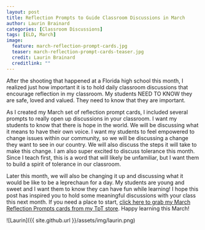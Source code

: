 ```yaml
---
layout: post
title: Reflection Prompts to Guide Classroom Discussions in March
author: Laurin Brainard
categories: [Classroom Discussions]
tags: [ELD, March]
image:
  feature: march-reflection-prompt-cards.jpg
  teaser: march-reflection-prompt-cards-teaser.jpg
  credit: Laurin Brainard
  creditlink: ""
---
```

After the shooting that happened at a Florida high school this month, I realized just how important it is to hold daily classroom discussions that encourage reflection in my classroom. My students NEED TO KNOW they are safe, loved and valued. They need to know that they are important. 

As I created my March set of reflection prompt cards, I included several prompts to really open up discussions in your classroom. I want my students to know that there is hope in the world. We will be discussing what it means to have their own voice. I want my students to feel empowered to change issues within our community, so we will be discussing a change they want to see in our country. We will also discuss the steps it will take to make this change. I am also super excited to discuss tolerance this month. Since I teach first, this is a word that will likely be unfamiliar, but I want them to build a spirit of tolerance in our classroom. 

Later this month, we will also be changing it up and discussing what it would be like to be a leprechaun for a day. My students are young and sweet and I want them to know they can have fun while learning! I hope this post has inspired you to hold some meaningful discussions with your class this next month. If you need a place to start, [click here to grab my March Reflection Prompts cards from my TpT store](http://bit.ly/marchreflectionprompts). Happy learning this March!

![Laurin]({{ site.github.url }}/assets/img/laurin.png)